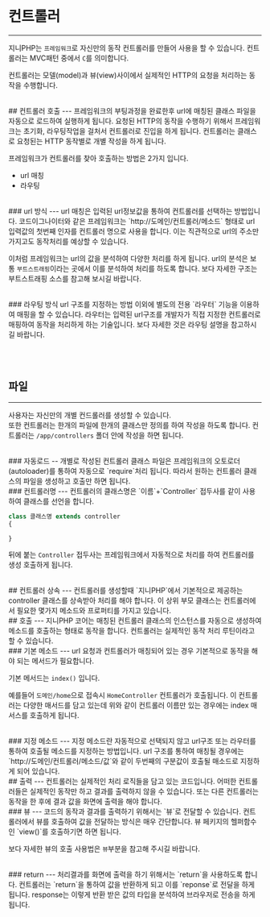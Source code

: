 # 컨트롤러
---
지니PHP는 `프레임워크`로 자신만의 동작 컨트롤러를 만들어 사용을 할 수 있습니다. 컨트롤러는 MVC패턴 중에서 `C`를 의미합니다.  

컨트롤러는 모델(model)과 뷰(view)사이에서 실제적인 HTTP의 요청을 처리하는 동작을 수행합니다.

<br>
## 컨트롤러 호출
---
프레임워크의 부팅과정을 완료한후 url에 매칭된 클래스 파일을 자동으로 로드하여 실행하게 됩니다.  
요청된 HTTP의 동작을 수행하기 위해서 프레임워크는 초기화, 라우팅작업을 걸처서 컨트롤러로 진입을 하게 됩니다.
컨트롤러는 클래스로 요청된는 HTTP 동작별로 개별 작성을 하게 됩니다.  

프레임워크가 컨트롤러를 찾아 호출하는 방법은 2가지 입니다.  
* url 매칭
* 라우팅

<br>
### url 방식
---
url 매칭은 입력된 url정보값을 통하여 컨트롤러를 선택하는 방법입니다.  
코드이그나이터와 같은 프레임워크는 `http://도메인/컨트롤러/메소드` 형태로 url 입력값의 첫번째 인자를 컨트롤러 명으로 사용을 합니다.
이는 직관적으로 url의 주소만 가지고도 동작처리를 예상할 수 있습니다.

이처럼 프레임워크는 url의 값을 분석하여 다양한 처리를 하게 됩니다. url의 분석은 보통 `부트스트래핑`이라는 곳에서 이를 분석하여 처리를 하도록 합니다.
보다 자세한 구조는 부트스트래핑 소스를 참고해 보시길 바랍니다.

<br>
### 라우팅 방식
url 구조를 지정하는 방법 이외에 별도의 전용 `라우터` 기능을 이용하여 매핑을 할 수 있습니다.  
라우터는 입력된 url구조를 개발자가 직접 지정한 컨트롤러로 매핑하여 동작을 처리하게 하는 기술입니다.
보다 자세한 것은 라우팅 설명을 참고하시길 바랍니다.

<br><br>
## 파일
---
사용자는 자신만의 개별 컨드롤러를 생성할 수 있습니다.  
또한 컨트롤러는 한개의 파일에 한개의 클래스만 정의를 하여 작성을 하도록 합니다. 컨트롤러는 `/app/controllers` 폴더 안에 작성을 하면 됩니다.

<br>
### 자동로드
--
개별로 작성된 컨트롤러 클래스 파일은 프레임워크의 오토로더(autoloader)를 통하여 자동으로 `require`처리 됩니다.  
따라서 원하는 컨트롤러 클래스의 파일을 생성하고 호출만 하면 됩니다. 

<br>
### 컨트롤러명
---
컨트롤러의 클래스명은 `이름`+`Controller` 접두사를 같이 사용하여 클래스를 선언을 합니다.

```php
class 클래스명 extends controller
{

}
```

뒤에 붙는 `Controller` 접두사는 프레임워크에서 자동적으로 처리를 하여 컨트롤러를 생성 호출하게 됩니다.


<br>
## 컨트롤러 상속
---
컨트롤러를 생성할때 `지니PHP`에서 기본적으로 제공하는 controller 클래스를 상속받아 처리를 해야 합니다.  
이 상위 부모 클래스는 컨트롤러에서 필요한 몇가지 메소드와 프로퍼티를 가지고 있습니다.

<br>
## 호출
---
지니PHP 코어는 매칭된 컨트롤러 클래스의 인스턴스를 자동으로 생성하여 메소드를 호출하는 형태로 동작을 합니다.  
컨트롤러는 실제적인 동작 처리 루틴이라고 할 수 있습니다.

<br>
### 기본 메소드
---
url 요청과 컨트롤러가 매칭되어 있는 경우 기본적으로 동작을 해야 되는 메서드가 필요합니다.  

기본 메서드는 `index()` 입니다.

예를들어 `도메인/home`으로 접속시 `HomeController` 컨트롤러가 호출됩니다. 이 컨트롤러는 다양한 매서드를 담고 있는데
위와 같이 컨트롤러 이름만 있는 경우에는 index 매서스를 호출하게 됩니다.

<br>
### 지정 메소드
---
지정 메소드란 자동적으로 선택되지 않고 url구조 또는 라우터를 통하여 호출될 메소드를 지정하는 방법입니다.  
url 구조를 통하여 매칭될 경우에는 `http://도메인/컨트롤러/메소드/값`와 같이 두번째의 구분값이 호출될 매소드로 지정하게 되어 있습니다.

<br>
## 출력
---
컨트롤러는 실제적인 처리 로직들을 담고 있는 코드입니다.  
어떠한 컨트롤러들은 실제적인 동작만 하고 결과를 출력하지 않을 수 있습니다. 또는 다른 컨트롤러는 동작을 한 후에 결과 값을 화면에 출력을 해야 합니다.  

<br>
### 뷰
---
코드의 동작과 결과를 출력하기 위해서는 `뷰`로 전달할 수 있습니다.  
컨트롤러에서 뷰를 호출하여 값을 전달하는 방식은 매우 간단합니다. 뷰 페키지의 헬퍼함수인 `view()`를 호출하기면 하면 됩니다.  

보다 자세한 뷰의 호출 사용법은 `뷰`부분을 참고해 주시길 바랍니다.

<br>
### return
---
처리결과를 화면에 출력을 하기 위해서는 `return`을 사용하도록 합니다. 컨트롤러는 `return`을 통하여 값을 반환하게 되고 이를 `reponse`로 전달을 하게 됩니다.  
response는 이렇게 반환 받은 값의 타입을 분석하여 브라우저로 전송을 하게 됩니다.
